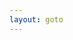 ```yaml
---
layout: goto
---
```

<!-- Identify UA then redirect -->
<script>
    window.location.href = "{% link _posts/letv/2018-7-15-letv.md %}"
</script>